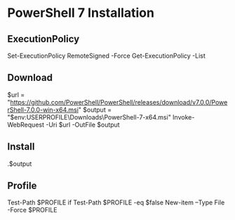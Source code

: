 # PowerShell 7 Installation

## ExecutionPolicy

Set-ExecutionPolicy RemoteSigned -Force
Get-ExecutionPolicy -List

## Download

$url = "https://github.com/PowerShell/PowerShell/releases/download/v7.0.0/PowerShell-7.0.0-win-x64.msi"
$output = "$env:USERPROFILE\Downloads\PowerShell-7-x64.msi"
Invoke-WebRequest -Uri $url -OutFile $output

## Install

.\$output

## Profile

Test-Path $PROFILE
if Test-Path $PROFILE -eq $false
New-item –Type File -Force $PROFILE
